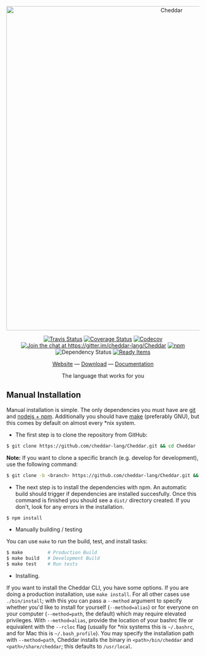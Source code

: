 <p align="center">
  <a href="https://github.com/cheddar-lang/Cheddar">
    <img src="https://raw.githubusercontent.com/cheddar-lang/Cheddar/master/misc/logo_wide.png" alt="Cheddar" width="846">
  </a>
</p>

<p align="center">
  <a href="https://travis-ci.org/cheddar-lang/Cheddar"><img alt="Travis Status" src="https://travis-ci.org/cheddar-lang/Cheddar.svg?branch=master"></a>
  <a href='https://coveralls.io/github/cheddar-lang/Cheddar?branch=develop'><img src='https://coveralls.io/repos/github/cheddar-lang/Cheddar/badge.svg?branch=develop' alt='Coverage Status' /></a>
  <a href="https://codecov.io/gh/cheddar-lang/Cheddar"><img src="https://codecov.io/gh/cheddar-lang/Cheddar/branch/develop/graph/badge.svg" alt="Codecov" /></a>
  <a href="https://gitter.im/cheddar-lang/Cheddar?utm_source=badge&utm_medium=badge&utm_campaign=pr-badge&utm_content=badge"><img alt="Join the chat at https://gitter.im/cheddar-lang/Cheddar" src="https://badges.gitter.im/cheddar-lang/Cheddar.svg"></a>
  <a href="https://www.npmjs.com/package/cheddar-lang"><img alt='npm' src="https://img.shields.io/npm/dt/cheddar-lang.svg"></a>
  <img src='https://david-dm.org/cheddar-lang/Cheddar.svg' alt='Dependency Status' />
  <a href="http://waffle.io/cheddar-lang/Cheddar"><img alt="Ready Items" src="https://badge.waffle.io/cheddar-lang/Cheddar.svg?label=ready&title=Todo"></a>
</p>

<p align="center">
  <p align="center">
    <a href="http://cheddar.vihan.org/">Website</a> &mdash;
    <a href="http://cheddar.vihan.org/#download">Download</a> &mdash;
    <a href="http://docs.cheddar.vihan.org/">Documentation</a>
  </p>
  <p align="center">
    The language that works for you
  </p>
</p>

## Manual Installation

Manual installation is simple. The only dependencies you must have are [git](https://git-scm.com) and [nodejs + npm](https://nodejs.org/en/). Additionally you should have [make](https://www.gnu.org/software/make/) (preferably GNU), but this comes by default on almost every *nix system.

 - The first step is to clone the repository from GitHub:

  ```bash
$ git clone https://github.com/cheddar-lang/Cheddar.git && cd Cheddar
```

  **Note:** If you want to clone a specific branch (e.g. develop for development), use the following command:

  ```bash
$ git clone -b <branch> https://github.com/cheddar-lang/Cheddar.git && cd Cheddar
```

 - The next step is to install the dependencies with npm. An automatic build should trigger if dependencies are installed succesfully. Once this command is finished you should see a `dist/` directory created. If you don't, look for any errors in the installation.

  ```bash
$ npm install
```

 - Manually building / testing

  You can use `make` to run the build, test, and install tasks:
  ```bash
$ make         # Production Build
$ make build   # Development Build
$ make test    # Run tests
```

 - Installing.

  If you want to install the Cheddar CLI, you have some options. If you are doing a production installation, use `make install`. For all other cases use `./bin/install`; with this you can pass a `--method` argument to specify whether you'd like to install for yourself (`--method=alias`) or for everyone on your computer (`--method=path`, the default) which may require elevated privileges. With `--method=alias`, provide the location of your bashrc file or equivalent with the `--rcloc` flag (usually for *nix systems this is `~/.bashrc`, and for Mac this is `~/.bash_profile`). You may specify the installation path with `--method=path`, Cheddar installs the binary in `<path>/bin/cheddar` and `<path>/share/cheddar`; this defaults to `/usr/local`.